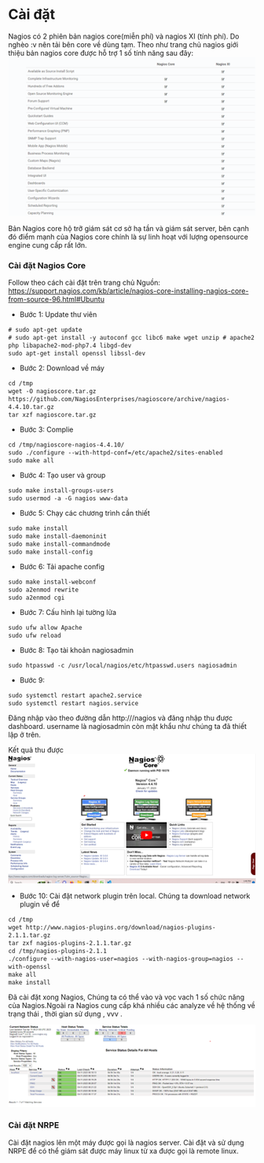 # Cài đặt

Nagios có 2 phiên bản nagios core(miễn phí) và nagios XI (tính phí). Do nghèo :v nên tải bên core về dùng tạm. Theo như trang chủ nagios giới thiệu bản nagios core được hỗ trợ 1 số tính năng sau đây:
 ![Images\Nagios-Introduction](Images\Nagios-Introduction1.png)

 Bản Nagios core hộ trỡ giám sát cơ sở hạ tần và giám sát server, bên cạnh đó điểm mạnh của Nagios core chính là sự linh hoạt với lượng opensource engine cung cấp rất lớn.
### Cài đặt Nagios Core
Follow theo cách cài đặt trên trang chủ
Nguồn: https://support.nagios.com/kb/article/nagios-core-installing-nagios-core-from-source-96.html#Ubuntu
- Bước 1: Update thư viên 
```
# sudo apt-get update
# sudo apt-get install -y autoconf gcc libc6 make wget unzip # apache2 php libapache2-mod-php7.4 libgd-dev
sudo apt-get install openssl libssl-dev
```
- Bước 2: Download về máy
```
cd /tmp
wget -O nagioscore.tar.gz https://github.com/NagiosEnterprises/nagioscore/archive/nagios-4.4.10.tar.gz
tar xzf nagioscore.tar.gz
```
- Bước 3: Complie 
```
cd /tmp/nagioscore-nagios-4.4.10/
sudo ./configure --with-httpd-conf=/etc/apache2/sites-enabled
sudo make all
```
- Bước 4: Tạo user và group
```
sudo make install-groups-users
sudo usermod -a -G nagios www-data
```

- Bước 5: Chạy các chương trình cần thiết
```
sudo make install
sudo make install-daemoninit
sudo make install-commandmode
sudo make install-config
```

- Bước 6: Tải apache config
```
sudo make install-webconf
sudo a2enmod rewrite
sudo a2enmod cgi
```

- Bước 7: Cấu hình lại tường lửa
```
sudo ufw allow Apache
sudo ufw reload
```
- Bước 8: Tạo tài khoản nagiosadmin
```
sudo htpasswd -c /usr/local/nagios/etc/htpasswd.users nagiosadmin
```

- Bước 9: 
```
sudo systemctl restart apache2.service
sudo systemctl restart nagios.service
```
Đăng nhập vào theo đường dẫn http://<IP>/nagios và đăng nhập thu được dashboard. username là nagiosadmin còn mật khẩu như chúng ta đã thiết lập ở trên.

Kết quả thu được
<img src="Images\Nagios Dashboard.png">

- Bước 10: Cài đặt network plugin trên local. Chúng ta download network plugin về để 
```
cd /tmp
wget http://www.nagios-plugins.org/download/nagios-plugins-2.1.1.tar.gz
tar zxf nagios-plugins-2.1.1.tar.gz
cd /tmp/nagios-plugins-2.1.1
./configure --with-nagios-user=nagios --with-nagios-group=nagios --with-openssl
make all
make install
```
 
 Đã cài đặt xong Nagios, Chúng ta có thể vào và vọc vach 1 số chức năng của Nagios.Ngoài ra Nagios cung cấp khá nhiều các analyze về hệ thống về trạng thái , thời gian sử dụng , vvv .

 <img src="Images\Nagios_Network-OK.png">

### Cài đặt NRPE

Cài đặt nagios lên một máy được gọi là nagios server. Cài đặt và sử dụng NRPE để có thể giám sát được máy linux từ xa được gọi là remote linux.



